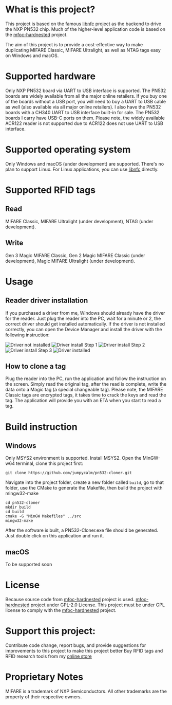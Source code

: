 # What is this project?

This project is based on the famous [libnfc](https://github.com/nfc-tools/libnfc) project as the backend to drive the NXP PN532 chip. Much of the higher-level application code is based on the [mfoc-hardnested](https://github.com/nfc-tools/mfoc-hardnested) project.

The aim of this project is to provide a cost-effective way to make duplicating MIFARE Classic, MIFARE Ultralight, as well as NTAG tags easy on Windows and macOS.

# Supported hardware

Only NXP PN532 board via UART to USB interface is supported. The PN532 boards are widely available from all the major online retailers. If you buy one of the boards without a USB port, you will need to buy a UART to USB cable as well (also available via all major online retailers). I also have the PN532 boards with a CH340 UART to USB interface built-in for sale. The PN532 boards I carry have USB-C ports on them. Please note, the widely available ACR122 reader is not supported due to ACR122 does not use UART to USB interface.

# Supported operating system

Only Windows and macOS (under development) are supported. There's no plan to support Linux. For Linux applications, you can use [libnfc](https://github.com/nfc-tools/libnfc) directly.

# Supported RFID tags
## Read
MIFARE Classic, MIFARE Ultralight (under development), NTAG (under development).
## Write
Gen 3 Magic MIFARE Classic, Gen 2 Magic MIFARE Classic (under development), Magic MIFARE Ultralight (under development).

# Usage
## Reader driver installation
If you purchased a driver from me, Windows should already have the driver for the reader. Just plug the reader into the PC, wait for a minute or 2, the correct driver should get installed automatically. If the driver is not installed correctly, you can open the Device Manager and install the driver with the following instruction:

![Driver not installed](image/Driver_not_installed.PNG)
![Driver install Step 1](image/Install_driver_1.PNG)
![Driver install Step 2](image/Install_driver_2.PNG)
![Driver install Step 3](image/Install_driver_3.PNG)
![Driver installed](image/Driver_installed.PNG)

## How to clone a tag
Plug the reader into the PC, run the application and follow the instruction on the screen. Simply read the original tag, after the read is complete, write the data onto a Magic tag (a special changeable tag). Please note, the MIFARE Classic tags are encrypted tags, it takes time to crack the keys and read the tag. The application will provide you with an ETA when you start to read a tag.

# Build instruction

## Windows

Only MSYS2 environment is supported. Install MSYS2. Open the MinGW-w64 terminal, clone this project first:
```
git clone https://github.com/jumpycalm/pn532-cloner.git
```
Navigate into the project folder, create a new folder called `build`, go to that folder, use the CMake to generate the Makefile, then build the project with mingw32-make
```
cd pn532-cloner
mkdir build
cd build
cmake -G "MinGW Makefiles" ../src
mingw32-make
```
After the software is built, a PN532-Cloner.exe file should be generated. Just double click on this application and run it.


## macOS

To be supported soon

# License

Because source code from [mfoc-hardnested](https://github.com/nfc-tools/mfoc-hardnested) project is used. [mfoc-hardnested](https://github.com/nfc-tools/mfoc-hardnested) project under GPL-2.0 License. This project must be under GPL license to comply with the [mfoc-hardnested](https://github.com/nfc-tools/mfoc-hardnested) project.

# Support this project:

Contribute code change, report bugs, and provide suggestions for improvements to this project to make this project better
Buy RFID tags and RFID research tools from my [online store](https://www.mrkeyfob.com/collections/tags-for-rfid-research)

# Proprietary Notes

MIFARE is a trademark of NXP Semiconductors. All other trademarks are the property of their respective owners.
